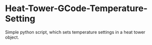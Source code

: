 # Heat-Tower-GCode-Temperature-Setting
Simple python script, which sets temperature settings in a heat tower object.
